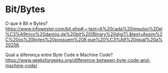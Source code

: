 # Bit/Bytes

O que é Bit e Bytes? https://www.infowester.com/bit.php#:~:text=A%20cada%20impulso%20el%C3%A9trico%20damos,de%20bit%20(BInary%20digiT).&text=Assim%2C%20os%20bytes%20possuem%208,que%20%C3%A9%20igual%20a%20256.

Qual a diferença entre Byte Code e Machine Code? https://www.geeksforgeeks.org/difference-between-byte-code-and-machine-code/

